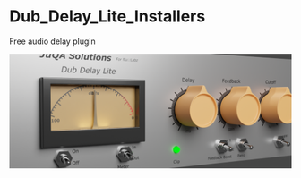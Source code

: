 # Dub_Delay_Lite_Installers
Free audio delay plugin

![alt text](https://github.com/JuqaSolutions/Dub_Delay_Lite_Installers/blob/main/DubDelayLitePreview8.png)
